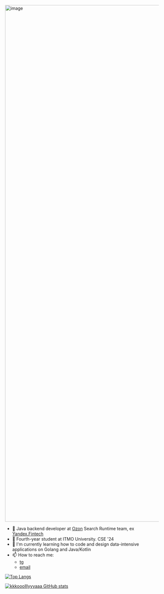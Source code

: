 <img width="1688" alt="image" src="https://github.com/kkkooolllyyyaaa/kkkooolllyyyaaa/assets/72232007/5728add9-46e0-45f6-a473-e346089d24e6">

- 🌱 Java backend developer at [Ozon](https://www.ozon.ru/) Search Runtime team, ex [Yandex.Fintech](https://bank.yandex.ru/)
- 🔭 Fourth-year student at ITMO University. CSE '24
- 🤔 I'm currently learning how to code and design data-intensive applications on Golang and Java/Kotlin
- 📫 How to reach me:
  - [tg](https://t.me/flyfalldie)
  - [email](mailto:kolya_cypandin@mail.ru)

<!--
**kkkooolllyyyaaa/kkkooolllyyyaaa** is a ✨ _special_ ✨ repository because its `README.md` (this file) appears on your GitHub profile.
Here are some ideas to get you started:
- 🔭 I’m currently working on ...
- 🌱 I’m currently learning ...
- 👯 I’m looking to collaborate on ...
- 🤔 I’m looking for help with ...
- 💬 Ask me about ...
- 📫 How to reach me: ...
- 😄 Pronouns: ...
- ⚡ Fun fact: ...
-->

[![Top Langs](https://github-readme-stats.vercel.app/api/top-langs/?username=kkkooolllyyyaaa&layout=compact)](https://github.com/anuraghazra/github-readme-stats)

[![kkkooolllyyyaaa GitHub stats](https://github-readme-stats.vercel.app/api?username=kkkooolllyyyaaa)](https://github.com/anuraghazra/github-readme-stats)
